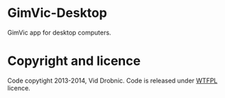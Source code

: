 GimVic-Desktop
==============

GimVic app for desktop computers.

Copyright and licence
=====================
Code copytight 2013-2014, Vid Drobnic. Code is released under <a href = "http://www.wtfpl.net" target = "_blank">WTFPL</a> licence.
